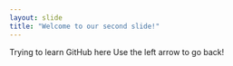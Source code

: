 ```yaml
---
layout: slide
title: "Welcome to our second slide!"
---
```

Trying to learn GitHub here
Use the left arrow to go back!
